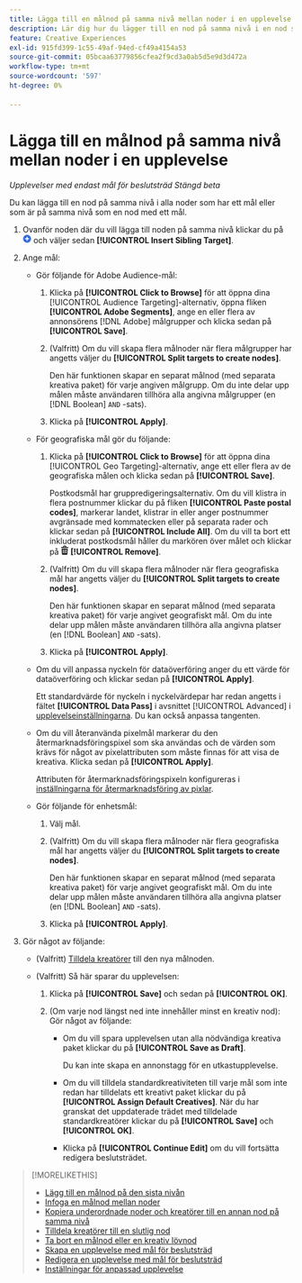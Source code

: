 ```yaml
---
title: Lägga till en målnod på samma nivå mellan noder i en upplevelse
description: Lär dig hur du lägger till en nod på samma nivå i en nod som har ett mål eller som finns på samma nivå som en nod med ett mål.
feature: Creative Experiences
exl-id: 915fd399-1c55-49af-94ed-cf49a4154a53
source-git-commit: 05bcaa63779856cfea2f9cd3a0ab5d5e9d3d472a
workflow-type: tm+mt
source-wordcount: '597'
ht-degree: 0%

---
```


# Lägga till en målnod på samma nivå mellan noder i en upplevelse

*Upplevelser med endast mål för beslutsträd*
*Stängd beta*

Du kan lägga till en nod på samma nivå i alla noder som har ett mål eller som är på samma nivå som en nod med ett mål.

<!-- 1. Open the decision tree:


In a new experience


In an existing experience,
 -->

1. Ovanför noden där du vill lägga till noden på samma nivå klickar du på ![Lägg till](/help/creative/assets/add.png "Lägg till") och väljer sedan **[!UICONTROL Insert Sibling Target]**.

1. Ange mål:

   * Gör följande för Adobe Audience-mål:

      1. Klicka på **[!UICONTROL Click to Browse]** för att öppna dina [!UICONTROL Audience Targeting]-alternativ, öppna fliken **[!UICONTROL Adobe Segments]**, ange en eller flera av annonsörens [!DNL Adobe] målgrupper och klicka sedan på **[!UICONTROL Save]**.

      1. (Valfritt) Om du vill skapa flera målnoder när flera målgrupper har angetts väljer du **[!UICONTROL Split targets to create nodes]**.

         Den här funktionen skapar en separat målnod (med separata kreativa paket) för varje angiven målgrupp. Om du inte delar upp målen måste användaren tillhöra alla angivna målgrupper (en [!DNL Boolean] `AND` -sats).

      1. Klicka på **[!UICONTROL Apply]**.

   * För geografiska mål gör du följande:

      1. Klicka på **[!UICONTROL Click to Browse]** för att öppna dina [!UICONTROL Geo Targeting]-alternativ, ange ett eller flera av de geografiska målen och klicka sedan på **[!UICONTROL Save]**.

         Postkodsmål har gruppredigeringsalternativ. Om du vill klistra in flera postnummer klickar du på fliken **[!UICONTROL Paste postal codes]**, markerar landet, klistrar in eller anger postnummer avgränsade med kommatecken eller på separata rader och klickar sedan på **[!UICONTROL Include All]**. Om du vill ta bort ett inkluderat postkodsmål håller du markören över målet och klickar på ![Ta bort](/help/creative/assets/delete.png "Ta bort") **[!UICONTROL Remove]**.

      1. (Valfritt) Om du vill skapa flera målnoder när flera geografiska mål har angetts väljer du **[!UICONTROL Split targets to create nodes]**.

         Den här funktionen skapar en separat målnod (med separata kreativa paket) för varje angivet geografiskt mål. Om du inte delar upp målen måste användaren tillhöra alla angivna platser (en [!DNL Boolean] `AND` -sats).

      1. Klicka på **[!UICONTROL Apply]**.

   * Om du vill anpassa nyckeln för dataöverföring anger du ett värde för dataöverföring och klickar sedan på **[!UICONTROL Apply]**.

     Ett standardvärde för nyckeln i nyckelvärdepar har redan angetts i fältet **[!UICONTROL Data Pass]** i avsnittet [!UICONTROL Advanced] i [upplevelseinställningarna](experience-settings-targeting.md). Du kan också anpassa tangenten.

   * Om du vill återanvända pixelmål markerar du den återmarknadsföringspixel som ska användas och de värden som krävs för något av pixelattributen som måste finnas för att visa de kreativa. Klicka sedan på **[!UICONTROL Apply]**.

     Attributen för återmarknadsföringspixeln konfigureras i [inställningarna för återmarknadsföring av pixlar](/help/creative/pixels/retargeting-pixel-manage.md).

   * Gör följande för enhetsmål:

      1. Välj mål.

      1. (Valfritt) Om du vill skapa flera målnoder när flera geografiska mål har angetts väljer du **[!UICONTROL Split targets to create nodes]**.

         Den här funktionen skapar en separat målnod (med separata kreativa paket) för varje angivet geografiskt mål. Om du inte delar upp målen måste användaren tillhöra alla angivna platser (en [!DNL Boolean] `AND` -sats).

      1. Klicka på **[!UICONTROL Apply]**.

1. Gör något av följande:

   * (Valfritt) [Tilldela kreatörer](experience-assign-creative-bundles.md) till den nya målnoden.

   * (Valfritt) Så här sparar du upplevelsen:

      1. Klicka på **[!UICONTROL Save]** och sedan på **[!UICONTROL OK]**.

      1. (Om varje nod längst ned inte innehåller minst en kreativ nod): Gör något av följande:

         * Om du vill spara upplevelsen utan alla nödvändiga kreativa paket klickar du på **[!UICONTROL Save as Draft]**.

           Du kan inte skapa en annonstagg för en utkastupplevelse.

         * Om du vill tilldela standardkreativiteten till varje mål som inte redan har tilldelats ett kreativt paket klickar du på **[!UICONTROL Assign Default Creatives]**. När du har granskat det uppdaterade trädet med tilldelade standardkreatörer klickar du på **[!UICONTROL Save]** och **[!UICONTROL OK]**.

         * Klicka på **[!UICONTROL Continue Edit]** om du vill fortsätta redigera beslutsträdet.

>[!MORELIKETHIS]
>
>* [Lägg till en målnod på den sista nivån](experience-target-node-add-final.md)
>* [Infoga en målnod mellan noder](experience-target-node-add-inner.md)
>* [Kopiera underordnade noder och kreatörer till en annan nod på samma nivå](experience-target-node-copy.md)
>* [Tilldela kreatörer till en slutlig nod](experience-assign-creative-bundles.md)
>* [Ta bort en målnod eller en kreativ lövnod](/help/creative/experiences/experience-target-node-delete.md)
>* [Skapa en upplevelse med mål för beslutsträd](experience-create-targeting.md)
>* [Redigera en upplevelse med mål för beslutsträd](experience-edit-targeting.md)
>* [Inställningar för anpassad upplevelse](experience-settings-targeting.md)
